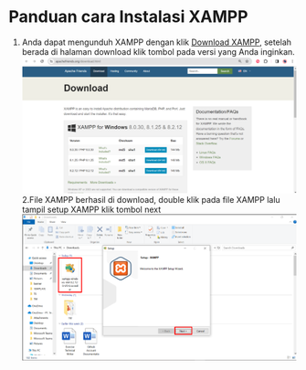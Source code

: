 # Panduan cara Instalasi XAMPP
1. Anda dapat mengunduh XAMPP dengan klik  [Download XAMPP](https://www.apachefriends.org/download.html), setelah berada di halaman download klik tombol pada versi yang Anda inginkan. ![Download XAMPP](https://github.com/tiasari/image/blob/main/download%20xampp.png)
2.File XAMPP berhasil di download, double klik pada file XAMPP lalu tampil setup XAMPP klik tombol next ![setup](https://github.com/tiasari/image/blob/main/setup-xampp.png)